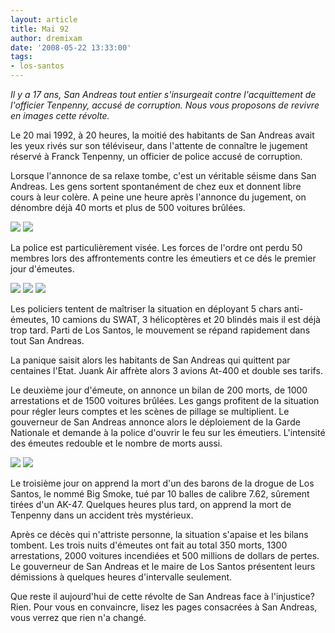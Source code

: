 ```yaml
---
layout: article
title: Mai 92
author: dremixam
date: '2008-05-22 13:33:00'
tags:
- los-santos
---
```


_Il y a 17 ans, San Andreas tout entier s'insurgeait contre l'acquittement de l'officier Tenpenny, accusé de corruption. Nous vous proposons de revivre en images cette révolte._

Le 20 mai 1992, à 20 heures, la moitié des habitants de San Andreas avait les yeux rivés sur son téléviseur, dans l'attente de connaître le jugement réservé à Franck Tenpenny, un officier de police accusé de corruption.

Lorsque l'annonce de sa relaxe tombe, c'est un véritable séisme dans San Andreas. Les gens sortent spontanément de chez eux et donnent libre cours à leur colère. A peine une heure après l'annonce du jugement, on dénombre déjà 40 morts et plus de 500 voitures brûlées.

![](/content/images/2005/01/flic92.jpg)
![](/content/images/2005/01/emeutier68.jpg)

La police est particulièrement visée. Les forces de l'ordre ont perdu 50 membres lors des affrontements contre les émeutiers et ce dés le premier jour d'émeutes.

![](/content/images/2005/01/gang92.jpg)
![](/content/images/2005/01/heli92.jpg)
![](/content/images/2005/01/bazzok95.jpg)

Les policiers tentent de maîtriser la situation en déployant 5 chars anti-émeutes, 10 camions du SWAT, 3 hélicoptères et 20 blindés mais il est déjà trop tard. Parti de Los Santos, le mouvement se répand rapidement dans tout San Andreas.

La panique saisit alors les habitants de San Andreas qui quittent par centaines l'Etat. Juank Air affrète alors 3 avions At-400 et double ses tarifs.

Le deuxième jour d'émeute, on annonce un bilan de 200 morts, de 1000 arrestations et de 1500 voitures brûlées. Les gangs profitent de la situation pour régler leurs comptes et les scènes de pillage se multiplient. Le gouverneur de San Andreas annonce alors le déploiement de la Garde Nationale et demande à la police d'ouvrir le feu sur les émeutiers. L'intensité des émeutes redouble et le nombre de morts aussi.

![](/content/images/2005/01/keufs92.jpg)
![](/content/images/2005/01/92pillage.jpg)

Le troisième jour on apprend la mort d'un des barons de la drogue de Los Santos, le nommé Big Smoke, tué par 10 balles de calibre 7.62, sûrement tirées d'un AK-47. Quelques heures plus tard, on apprend la mort de Tenpenny dans un accident très mystérieux.

Après ce décès qui n'attriste personne, la situation s'apaise et les bilans tombent. Les trois nuits d'émeutes ont fait au total 350 morts, 1300 arrestations, 2000 voitures incendiées et 500 millions de dollars de pertes. Le gouverneur de San Andreas et le maire de Los Santos présentent leurs démissions à quelques heures d'intervalle seulement.

Que reste il aujourd'hui de cette révolte de San Andreas face à l'injustice? Rien. Pour vous en convaincre, lisez les pages consacrées à San Andreas, vous verrez que rien n'a changé.